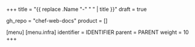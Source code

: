 +++
title = "{{ replace .Name "-" " " | title }}"
draft = true

gh_repo = "chef-web-docs"
product = []

[menu]
  [menu.infra]
    identifier = IDENTIFIER
    parent = PARENT
    weight = 10
+++

